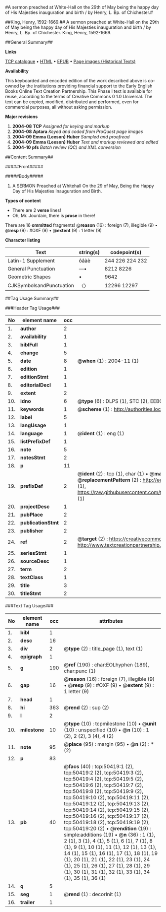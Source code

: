 #A sermon preached at White-Hall on the 29th of May being the happy day of His Majesties inauguration and birth / by Henry, L. Bp. of Chichester.#

##King, Henry, 1592-1669.##
A sermon preached at White-Hall on the 29th of May being the happy day of His Majesties inauguration and birth / by Henry, L. Bp. of Chichester.
King, Henry, 1592-1669.

##General Summary##

**Links**

[TCP catalogue](http://www.ota.ox.ac.uk/tcp/)  • 
[HTML](http://tei.it.ox.ac.uk/tcp/Texts-HTML/free/A47/A47411.html)  • 
[EPUB](http://tei.it.ox.ac.uk/tcp/Texts-EPUB/free/A47/A47411.epub) • 
[Page images (Historical Texts)](https://data.historicaltexts.jisc.ac.uk/view?pubId=eebo-11889894e&pageId=eebo-11889894e-50419-1)

**Availability**

This keyboarded and encoded edition of the
	       work described above is co-owned by the institutions
	       providing financial support to the Early English Books
	       Online Text Creation Partnership. This Phase I text is
	       available for reuse, according to the terms of Creative
	       Commons 0 1.0 Universal. The text can be copied,
	       modified, distributed and performed, even for
	       commercial purposes, all without asking permission.

**Major revisions**

1. __2004-08__ __TCP__ *Assigned for keying and markup*
1. __2004-08__ __Aptara__ *Keyed and coded from ProQuest page images*
1. __2004-09__ __Emma (Leeson) Huber__ *Sampled and proofread*
1. __2004-09__ __Emma (Leeson) Huber__ *Text and markup reviewed and edited*
1. __2004-10__ __pfs__ *Batch review (QC) and XML conversion*

##Content Summary##

#####Front#####

#####Body#####

1. A
SERMON
Preached at Whitehall
On the 29 of May,
Being the Happy Day of His Majesties
Inauguration and Birth.

**Types of content**

  * There are 2 **verse** lines!
  * Oh, Mr. Jourdain, there is **prose** in there!

There are 16 **ommitted** fragments! 
 @__reason__ (16) : foreign (7), illegible (9)  •  @__resp__ (9) : #OXF (9)  •  @__extent__ (9) : 1 letter (9)

**Character listing**


|Text|string(s)|codepoint(s)|
|---|---|---|
|Latin-1 Supplement|ôâàè|244 226 224 232|
|General Punctuation|—•|8212 8226|
|Geometric Shapes|▪|9642|
|CJKSymbolsandPunctuation|〈〉|12296 12297|

##Tag Usage Summary##

###Header Tag Usage###

|No|element name|occ|attributes|
|---|---|---|---|
|1.|__author__|2||
|2.|__availability__|1||
|3.|__biblFull__|1||
|4.|__change__|5||
|5.|__date__|8| @__when__ (1) : 2004-11 (1)|
|6.|__edition__|1||
|7.|__editionStmt__|1||
|8.|__editorialDecl__|1||
|9.|__extent__|2||
|10.|__idno__|6| @__type__ (6) : DLPS (1), STC (2), EEBO-CITATION (1), OCLC (1), VID (1)|
|11.|__keywords__|1| @__scheme__ (1) : http://authorities.loc.gov/ (1)|
|12.|__label__|5||
|13.|__langUsage__|1||
|14.|__language__|1| @__ident__ (1) : eng (1)|
|15.|__listPrefixDef__|1||
|16.|__note__|5||
|17.|__notesStmt__|2||
|18.|__p__|11||
|19.|__prefixDef__|2| @__ident__ (2) : tcp (1), char (1)  •  @__matchPattern__ (2) : ([0-9\-]+):([0-9IVX]+) (1), (.+) (1)  •  @__replacementPattern__ (2) : http://eebo.chadwyck.com/downloadtiff?vid=$1&page=$2 (1), https://raw.githubusercontent.com/textcreationpartnership/Texts/master/tcpchars.xml#$1 (1)|
|20.|__projectDesc__|1||
|21.|__pubPlace__|2||
|22.|__publicationStmt__|2||
|23.|__publisher__|2||
|24.|__ref__|2| @__target__ (2) : https://creativecommons.org/publicdomain/zero/1.0/ (1), http://www.textcreationpartnership.org/docs/. (1)|
|25.|__seriesStmt__|1||
|26.|__sourceDesc__|1||
|27.|__term__|2||
|28.|__textClass__|1||
|29.|__title__|3||
|30.|__titleStmt__|2||


###Text Tag Usage###

|No|element name|occ|attributes|
|---|---|---|---|
|1.|__bibl__|1||
|2.|__desc__|16||
|3.|__div__|2| @__type__ (2) : title_page (1), text (1)|
|4.|__epigraph__|1||
|5.|__g__|190| @__ref__ (190) : char:EOLhyphen (189), char:punc (1)|
|6.|__gap__|16| @__reason__ (16) : foreign (7), illegible (9)  •  @__resp__ (9) : #OXF (9)  •  @__extent__ (9) : 1 letter (9)|
|7.|__head__|1||
|8.|__hi__|363| @__rend__ (2) : sup (2)|
|9.|__l__|2||
|10.|__milestone__|10| @__type__ (10) : tcpmilestone (10)  •  @__unit__ (10) : unspecified (10)  •  @__n__ (10) : 1 (2), 2 (2), 3 (4), 4 (2)|
|11.|__note__|95| @__place__ (95) : margin (95)  •  @__n__ (2) : * (2)|
|12.|__p__|83||
|13.|__pb__|40| @__facs__ (40) : tcp:50419:1 (2), tcp:50419:2 (2), tcp:50419:3 (2), tcp:50419:4 (2), tcp:50419:5 (2), tcp:50419:6 (2), tcp:50419:7 (2), tcp:50419:8 (2), tcp:50419:9 (2), tcp:50419:10 (2), tcp:50419:11 (2), tcp:50419:12 (2), tcp:50419:13 (2), tcp:50419:14 (2), tcp:50419:15 (2), tcp:50419:16 (2), tcp:50419:17 (2), tcp:50419:18 (2), tcp:50419:19 (2), tcp:50419:20 (2)  •  @__rendition__ (19) : simple:additions (19)  •  @__n__ (36) : 1 (1), 2 (1), 3 (1), 4 (1), 5 (1), 6 (1), 7 (1), 8 (1), 9 (1), 10 (1), 11 (1), 12 (1), 13 (1), 14 (1), 15 (1), 16 (1), 17 (1), 18 (1), 19 (1), 20 (1), 21 (1), 22 (1), 23 (1), 24 (1), 25 (1), 26 (1), 27 (1), 28 (1), 29 (1), 30 (1), 31 (1), 32 (1), 33 (1), 34 (1), 35 (1), 36 (1)|
|14.|__q__|5||
|15.|__seg__|1| @__rend__ (1) : decorInit (1)|
|16.|__trailer__|1||
